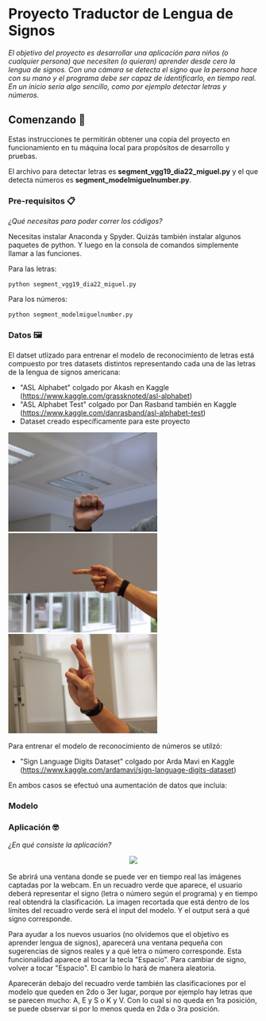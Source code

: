 # Proyecto Traductor de Lengua de Signos

_El objetivo del proyecto es desarrollar una aplicación para niños (o cualquier persona) que necesiten (o quieran) aprender desde cero la lengua de signos. Con una cámara se detecta el signo que la persona hace con su mano y el programa debe ser capaz de identificarlo, en tiempo real. En un inicio sería algo sencillo, como por ejemplo detectar letras y números._

## Comenzando 🚀

Estas instrucciones te permitirán obtener una copia del proyecto en funcionamiento en tu máquina local para propósitos de desarrollo y pruebas.

El archivo para detectar letras es **segment_vgg19_dia22_miguel.py** y el que detecta números es **segment_modelmiguelnumber.py**.


### Pre-requisitos 📋

_¿Qué necesitas para poder correr los códigos?_

Necesitas instalar Anaconda y Spyder. Quizás también instalar algunos paquetes de python. Y luego en la consola de comandos simplemente llamar a las funciones.

Para las letras:
```
python segment_vgg19_dia22_miguel.py
```

Para los números:
```
python segment_modelmiguelnumber.py
```

### Datos 🖼
El datset utlizado para entrenar el modelo de reconocimiento de letras está compuesto por tres datasets distintos representando cada una de las letras de la lengua de signos americana:
* "ASL Alphabet" colgado por Akash en Kaggle (https://www.kaggle.com/grassknoted/asl-alphabet)
* "ASL Alphabet Test" colgado por Dan Rasband también en Kaggle (https://www.kaggle.com/danrasband/asl-alphabet-test)
* Dataset creado específicamente para este proyecto 
<p float="left">
  <img src="https://github.com/ecabestadistica/sign-language-translator-python-opencv/blob/master/IMG_0020.JPG" width="300" />
  <img src="https://github.com/ecabestadistica/sign-language-translator-python-opencv/blob/master/IMG_0640.JPG" width="300" /> 
  <img src="https://github.com/ecabestadistica/sign-language-translator-python-opencv/blob/master/IMG_1482.JPG" width="300" />
</p>

Para entrenar el modelo de reconocimiento de números se utilzó:
* "Sign Language Digits Dataset" colgado por Arda Mavi en Kaggle (https://www.kaggle.com/ardamavi/sign-language-digits-dataset)

En ambos casos se efectuó una aumentación de datos que incluía: 

### Modelo

### Aplicación 🤓

_¿En qué consiste la aplicación?_

<p align="center">
    <img src="elinumeros.gif", width="450">
</p>

Se abrirá una ventana donde se puede ver en tiempo real las imágenes captadas por la webcam. En un recuadro verde que aparece, el usuario deberá representar el signo (letra o número según el programa) y en tiempo real obtendrá la clasificación. La imagen recortada que está dentro de los límites del recuadro verde será el input del modelo. Y el output será a qué signo corresponde.

Para ayudar a los nuevos usuarios (no olvidemos que el objetivo es aprender lengua de signos), aparecerá una ventana pequeña con sugerencias de signos reales y a qué letra o número corresponde. Esta funcionalidad aparece al tocar la tecla "Espacio". Para cambiar de signo, volver a tocar "Espacio".
El cambio lo hará de manera aleatoria. 

Aparecerán debajo del recuadro verde también las clasificaciones por el modelo que queden en 2do o 3er lugar, porque por ejemplo hay letras que se parecen mucho: A, E y S o K y V. Con lo cual si no queda en 1ra posición, se puede observar si por lo menos queda en 2da o 3ra posición.

